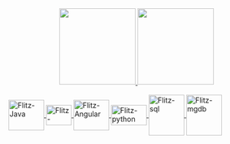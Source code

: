 <div align="center">
  <a href="https://github.com/flitzso">
  <img height="150em" src="https://github-readme-stats.vercel.app/api?username=flitzso&show_icons=true&theme=tokyonight&include_all_commits=true&count_private=true"/>
  <img height="150em" src="https://github-readme-stats.vercel.app/api/top-langs/?username=flitzso&layout=compact&langs_count=7&theme=tokyonight"/>
</div>

  
  <div style="display: inline_block"><br>
  <img align="center" alt="Flitz-Java" height="60" width="70" <img src="https://cdn.jsdelivr.net/gh/devicons/devicon/icons/java/java-original-wordmark.svg"/>
    <img align="center" alt="Flitz-Csharp" height="40" width="50" <img src="https://cdn.jsdelivr.net/gh/devicons/devicon/icons/csharp/csharp-original.svg"/>
    <img align="center" alt="Flitz-Angular" height="60" width="70" src="https://cdn.jsdelivr.net/gh/devicons/devicon/icons/angularjs/angularjs-original-wordmark.svg"/>
    <img align="center" alt="Flitz-python" height="40" width="70" src="https://cdn.jsdelivr.net/gh/devicons/devicon/icons/python/python-original-wordmark.svg" />
    <img align="center" alt="Flitz-sql" height="80" width="70" src="https://icongr.am/devicon/mysql-original-wordmark.svg?size=128&color=currentColor"/>
    <img align="center" alt="Flitz-mgdb" height="80" width="70" src="https://icongr.am/devicon/mongodb-original-wordmark.svg?size=128&color=currentColor"/>
  </div>

  
 
  
 
